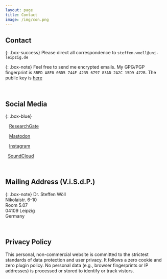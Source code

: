```yaml
---
layout: page
title: Contact
image: /img/con.png
---
```


## Contact

{: .box-success}
Please direct all correspondence to `steffen.woell@uni-leipzig.de`

{: .box-note}
Feel free to send me encrypted emails. My GPG/PGP fingerprint is `8BED A8F0 0BD5 744F 4235 6797 83AD 2A2C 15D9 472B`. The public key is [here](/doc/sw_pgp_public_key.asc)

<p>&nbsp;</p>

## Social Media

{: .box-blue}
<div>
<p><a href="https://www.researchgate.net/profile/Steffen-Woell" target="_blank"><i class="fab fa-researchgate"></i></a>&nbsp;&nbsp;&nbsp;<a href="https://www.researchgate.net/profile/Steffen-Woell" target="_blank">ResearchGate</a></p>
<p><a href="https://mastodon.social/@SteffenWoell" target="_blank"><i class="fab fa-mastodon"></i></a>&nbsp;&nbsp;&nbsp;<a href="https://mastodon.social/@SteffenWoell" target="_blank">Mastodon</a></p>
<p><a href="https://www.instagram.com/streetart_leipzig/" target="_blank"><i class="fab fa-instagram"></i></a>&nbsp;&nbsp;&nbsp;<a href="https://www.instagram.com/streetart_leipzig/" target="_blank">Instagram</a></p>
<p><a href="https://soundcloud.com/w-a_s" target="_blank"><i class="fab fa-soundcloud"></i></a>&nbsp;&nbsp;<a href="https://soundcloud.com/w-a_s" target="_blank">SoundCloud</a></p>
</div>

<p>&nbsp;</p>

## Mailing Address (V.i.S.d.P.)

{: .box-note}
Dr. Steffen Wöll<br/>
Nikolaistr. 6-10<br/>
Room 5.07<br/>
04109 Leipzig<br/>
Germany

<p>&nbsp;</p>

## Privacy Policy

<p>This personal, non-commercial website is committed to the strictest standards of data protection and user privacy. It follows a zero cookie and zero plugin policy. No personal data (e.g., browser fingerprints or IP addresses) is  processed or stored to identify or track vistors.</p>
